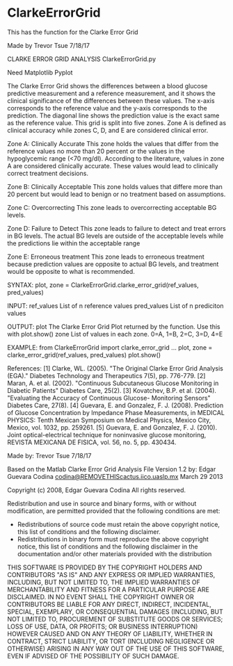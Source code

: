 # ClarkeErrorGrid
This has the function for the Clarke Error Grid


Made by Trevor Tsue
7/18/17


CLARKE ERROR GRID ANALYSIS      ClarkeErrorGrid.py

Need Matplotlib Pyplot


The Clarke Error Grid shows the differences between a blood glucose predictive measurement and a reference measurement,
and it shows the clinical significance of the differences between these values.
The x-axis corresponds to the reference value and the y-axis corresponds to the prediction.
The diagonal line shows the prediction value is the exact same as the reference value.
This grid is split into five zones. Zone A is defined as clinical accuracy while
zones C, D, and E are considered clinical error.

Zone A: Clinically Accurate
    This zone holds the values that differ from the reference values no more than 20 percent
    or the values in the hypoglycemic range (<70 mg/dl).
    According to the literature, values in zone A are considered clinically accurate.
    These values would lead to clinically correct treatment decisions.

Zone B: Clinically Acceptable
    This zone holds values that differe more than 20 percent but would lead to
    benign or no treatment based on assumptions.

Zone C: Overcorrecting
    This zone leads to overcorrecting acceptable BG levels.

Zone D: Failure to Detect
    This zone leads to failure to detect and treat errors in BG levels.
    The actual BG levels are outside of the acceptable levels while the predictions
    lie within the acceptable range

Zone E: Erroneous treatment
    This zone leads to erroneous treatment because prediction values are opposite to
    actual BG levels, and treatment would be opposite to what is recommended.


SYNTAX:
        plot, zone = ClarkeErrorGrid.clarke_error_grid(ref_values, pred_values)

INPUT:
        ref_values          List of n reference values
        pred_values         List of n prediciton values

OUTPUT:
        plot                The Clarke Error Grid Plot returned by the function.
                            Use this with plot.show()
        zone                List of values in each zone.
                            0=A, 1=B, 2=C, 3=D, 4=E

EXAMPLE:
        from ClarkeErrorGrid import clarke_error_grid
        ...
        plot, zone = clarke_error_grid(ref_values, pred_values)
        plot.show()

References:
[1]     Clarke, WL. (2005). "The Original Clarke Error Grid Analysis (EGA)."
        Diabetes Technology and Therapeutics 7(5), pp. 776-779.
[2]     Maran, A. et al. (2002). "Continuous Subcutaneous Glucose Monitoring in Diabetic
        Patients" Diabetes Care, 25(2).
[3]     Kovatchev, B.P. et al. (2004). "Evaluating the Accuracy of Continuous Glucose-
        Monitoring Sensors" Diabetes Care, 27(8).
[4]     Guevara, E. and Gonzalez, F. J. (2008). Prediction of Glucose Concentration by
        Impedance Phase Measurements, in MEDICAL PHYSICS: Tenth Mexican
        Symposium on Medical Physics, Mexico City, Mexico, vol. 1032, pp.
        259261.
[5]     Guevara, E. and Gonzalez, F. J. (2010). Joint optical-electrical technique for
        noninvasive glucose monitoring, REVISTA MEXICANA DE FISICA, vol. 56,
        no. 5, pp. 430434.


Made by:
Trevor Tsue
7/18/17

Based on the Matlab Clarke Error Grid Analysis File Version 1.2 by:
Edgar Guevara Codina
codina@REMOVETHIScactus.iico.uaslp.mx
March 29 2013


Copyright (c) 2008, Edgar Guevara Codina 
All rights reserved.

Redistribution and use in source and binary forms, with or without 
modification, are permitted provided that the following conditions are 
met:

* Redistributions of source code must retain the above copyright 
notice, this list of conditions and the following disclaimer. 
* Redistributions in binary form must reproduce the above copyright 
notice, this list of conditions and the following disclaimer in 
the documentation and/or other materials provided with the distribution

THIS SOFTWARE IS PROVIDED BY THE COPYRIGHT HOLDERS AND CONTRIBUTORS "AS IS" 
AND ANY EXPRESS OR IMPLIED WARRANTIES, INCLUDING, BUT NOT LIMITED TO, THE 
IMPLIED WARRANTIES OF MERCHANTABILITY AND FITNESS FOR A PARTICULAR PURPOSE 
ARE DISCLAIMED. IN NO EVENT SHALL THE COPYRIGHT OWNER OR CONTRIBUTORS BE 
LIABLE FOR ANY DIRECT, INDIRECT, INCIDENTAL, SPECIAL, EXEMPLARY, OR 
CONSEQUENTIAL DAMAGES (INCLUDING, BUT NOT LIMITED TO, PROCUREMENT OF 
SUBSTITUTE GOODS OR SERVICES; LOSS OF USE, DATA, OR PROFITS; OR BUSINESS 
INTERRUPTION) HOWEVER CAUSED AND ON ANY THEORY OF LIABILITY, WHETHER IN 
CONTRACT, STRICT LIABILITY, OR TORT (INCLUDING NEGLIGENCE OR OTHERWISE) 
ARISING IN ANY WAY OUT OF THE USE OF THIS SOFTWARE, EVEN IF ADVISED OF THE 
POSSIBILITY OF SUCH DAMAGE.
